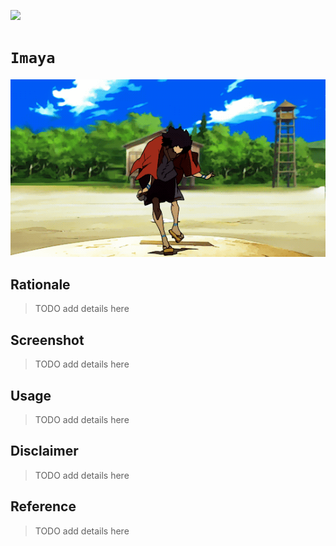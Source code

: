 [![](https://img.shields.io/badge/imaya_1.0.0-build-orange)](https://github.com/gongahkia/imaya/releases/tag/1.0.0) 
  
# `Imaya`

![](./asset/status.gif)

## Rationale

> TODO add details here

## Screenshot

> TODO add details here

## Usage

> TODO add details here

## Disclaimer

> TODO add details here

## Reference

> TODO add details here
